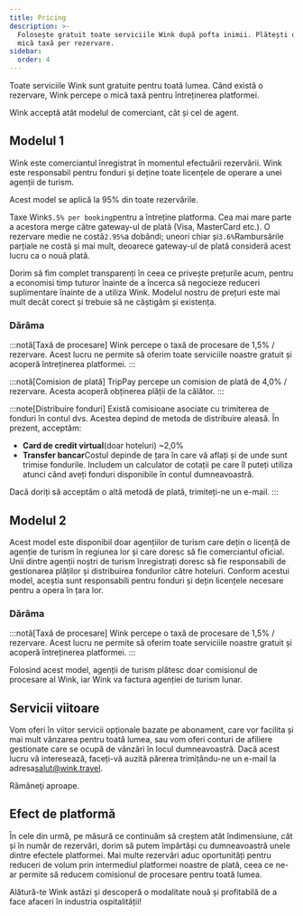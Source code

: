```yaml
---
title: Pricing
description: >-
  Folosește gratuit toate serviciile Wink după pofta inimii. Plătești doar o
  mică taxă per rezervare.
sidebar:
  order: 4
---
```

Toate serviciile Wink sunt gratuite pentru toată lumea. Când există o rezervare, Wink percepe o mică taxă pentru întreținerea platformei.

Wink acceptă atât modelul de comerciant, cât și cel de agent.

## Modelul 1

Wink este comerciantul înregistrat în momentul efectuării rezervării. Wink este responsabil pentru fonduri și deține toate licențele de operare a unei agenții de turism.

Acest model se aplică la 95% din toate rezervările.

Taxe Wink`5.5% per booking`pentru a întreține platforma.
Cea mai mare parte a acestora merge către gateway-ul de plată (Visa, MasterCard etc.). O rezervare medie ne costă`2.95%`a dobândi; uneori chiar și`3.6%`Rambursările parțiale ne costă și mai mult, deoarece gateway-ul de plată consideră acest lucru ca o nouă plată.

Dorim să fim complet transparenți în ceea ce privește prețurile acum, pentru a economisi timp tuturor înainte de a încerca să negocieze reduceri suplimentare înainte de a utiliza Wink. Modelul nostru de prețuri este mai mult decât corect și trebuie să ne câștigăm și existența.

### Dărâma

:::notă\[Taxă de procesare]
Wink percepe o taxă de procesare de 1,5% / rezervare. Acest lucru ne permite să oferim toate serviciile noastre gratuit și acoperă întreținerea platformei.
:::

:::notă\[Comision de plată]
TripPay percepe un comision de plată de 4,0% / rezervare. Acesta acoperă obținerea plății de la călător.
:::

:::note\[Distribuire fonduri]
Există comisioane asociate cu trimiterea de fonduri în contul dvs. Acestea depind de metoda de distribuire aleasă. În prezent, acceptăm:

* **Card de credit virtual**(doar hoteluri) ~2,0%
* **Transfer bancar**Costul depinde de țara în care vă aflați și de unde sunt trimise fondurile. Includem un calculator de cotații pe care îl puteți utiliza atunci când aveți fonduri disponibile în contul dumneavoastră.

Dacă doriți să acceptăm o altă metodă de plată, trimiteți-ne un e-mail.
:::

## Modelul 2

Acest model este disponibil doar agențiilor de turism care dețin o licență de agenție de turism în regiunea lor și care doresc să fie comerciantul oficial. Unii dintre agenții noștri de turism înregistrați doresc să fie responsabili de gestionarea plăților și distribuirea fondurilor către hoteluri. Conform acestui model, aceștia sunt responsabili pentru fonduri și dețin licențele necesare pentru a opera în țara lor.

### Dărâma

:::notă\[Taxă de procesare]
Wink percepe o taxă de procesare de 1,5% / rezervare. Acest lucru ne permite să oferim toate serviciile noastre gratuit și acoperă întreținerea platformei.
:::

Folosind acest model, agenții de turism plătesc doar comisionul de procesare al Wink, iar Wink va factura agenției de turism lunar.

## Servicii viitoare

Vom oferi în viitor servicii opționale bazate pe abonament, care vor facilita și mai mult vânzarea pentru toată lumea, sau vom oferi conturi de afiliere gestionate care se ocupă de vânzări în locul dumneavoastră. Dacă acest lucru vă interesează, faceți-vă auzită părerea trimițându-ne un e-mail la adresa[salut@wink.travel](mailto:hi@wink.travel).

Rămâneţi aproape.

## Efect de platformă

În cele din urmă, pe măsură ce continuăm să creștem atât în ​​dimensiune, cât și în număr de rezervări, dorim să putem împărtăși cu dumneavoastră unele dintre efectele platformei. Mai multe rezervări aduc oportunități pentru reduceri de volum prin intermediul platformei noastre de plată, ceea ce ne-ar permite să reducem comisionul de procesare pentru toată lumea.

Alătură-te Wink astăzi și descoperă o modalitate nouă și profitabilă de a face afaceri în industria ospitalității!

